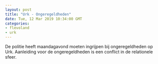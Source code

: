 ```yaml
---
layout: post
title: "Urk - Ongeregeldheden"
date: Tue, 12 Mar 2019 10:34:00 GMT
categories: 
- flevoland 
- urk 
---
```


De politie heeft maandagavond moeten ingrijpen bij ongeregeldheden op Urk. Aanleiding voor de ongeregeldheden is  een conflict in de relationele sfeer.
